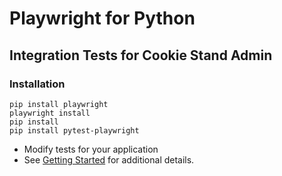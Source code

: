 # Playwright for Python

## Integration Tests for Cookie Stand Admin

### Installation

```console
pip install playwright
playwright install
pip install
pip install pytest-playwright
```

- Modify tests for your application
- See [Getting Started](https://playwright.dev/python/docs/intro) for additional details.
